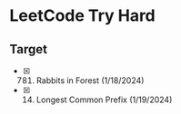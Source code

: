 # LeetCode Try Hard

## Target
- [x] 781. Rabbits in Forest (1/18/2024)
- [x] 14. Longest Common Prefix (1/19/2024)
